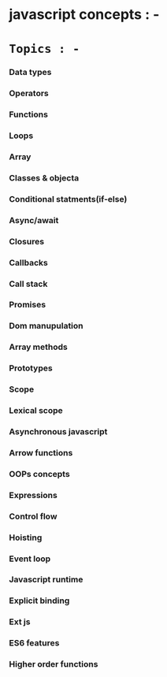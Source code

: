 # javascript concepts : -

 # `Topics : -`

### Data types
### Operators 
### Functions 
### Loops
### Array 
### Classes & objecta
### Conditional statments(if-else) 
### Async/await
### Closures
### Callbacks
### Call stack
### Promises
### Dom manupulation 
### Array methods
### Prototypes
### Scope
### Lexical scope
### Asynchronous javascript
### Arrow functions
### OOPs concepts
### Expressions 
### Control flow
### Hoisting 
### Event loop
### Javascript runtime
### Explicit binding
### Ext js
### ES6 features
### Higher order functions
